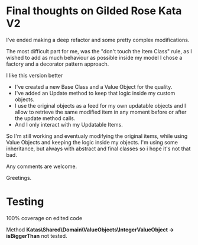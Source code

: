 # Final thoughts on Gilded Rose Kata V2

I've ended making a deep refactor and some pretty complex modifications.

The most difficult part for me, was the "don't touch the Item Class" rule,
as I wished to add as much behaviour as possible inside my model I chose a factory and a decorator pattern approach.

I like this version better
- I've created a new Base Class and a Value Object for the quality.
- I've added an Update method to keep that logic inside my custom objects.
- I use the original objects as a feed for my own updatable objects
  and I allow to retrieve the same modified item in any moment before or after the update method calls.
- And I only interact with my Updatable Items.

So I'm still working and eventualy modifying the original items, while using Value Objects and keeping the logic inside my objects.
I'm using some inheritance, but always with abstract and final classes so i hope it's not that bad. 

Any comments are welcome.

Greetings.

# Testing

100% coverage on edited code

Method **Katas\Shared\Domain\ValueObjects\IntegerValueObject -> isBiggerThan** not tested.
